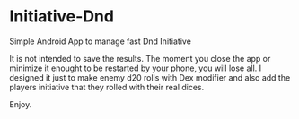 # Initiative-Dnd
Simple Android App to manage fast Dnd Initiative

It is not intended to save the results. The moment you close the app or minimize it enought to be restarted by your phone, you will lose all.
I designed it just to make enemy d20 rolls with Dex modifier and also add the players initiative that they rolled with their real dices.

Enjoy.
